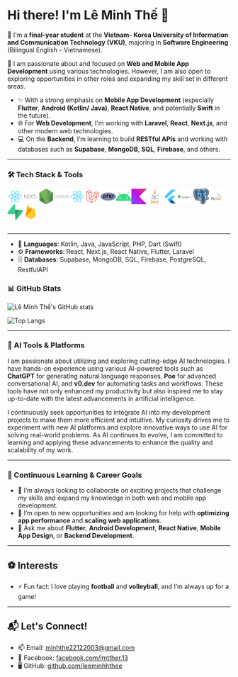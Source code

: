 
# Hi there! I'm **Lê Minh Thế** 👋

🔭 I'm a **final-year student** at the **Vietnam- Korea University of Information and Communication Technology (VKU)**, majoring in **Software Engineering** (Bilingual English – Vietnamese).

🌱 I am passionate about and focused on **Web and Mobile App Development** using various technologies. However, I am also open to exploring opportunities in other roles and expanding my skill set in different areas. 
- ✨ With a strong emphasis on **Mobile App Development** (especially **Flutter**, **Android (Kotlin/ Java)**, **React Native**, and potentially **Swift** in the future).  
- 🌐 For **Web Development**, I'm working with **Laravel**, **React**, **Next.js**, and other modern web technologies.  
- 💻 On the **Backend**, I’m learning to build **RESTful APIs** and working with databases such as **Supabase**, **MongoDB**, **SQL**, **Firebase**, and others.  
---

### 🛠️ Tech Stack & Tools

<img align="left" alt="React" width="35px" src="https://raw.githubusercontent.com/github/explore/master/topics/react/react.png" />
<img align="left" alt="Next.js" width="35px" src="https://raw.githubusercontent.com/github/explore/master/topics/nextjs/nextjs.png" />
<img align="left" alt="Node.js" width="35px" src="https://raw.githubusercontent.com/github/explore/master/topics/nodejs/nodejs.png" />
<img align="left" alt="Express" width="35px" src="https://raw.githubusercontent.com/github/explore/master/topics/express/express.png" />
<img align="left" alt="React Native" width="35px" src="https://raw.githubusercontent.com/github/explore/master/topics/react-native/react-native.png" />
<img align="left" alt="laravel" width="35px" src="https://raw.githubusercontent.com/github/explore/master/topics/laravel/laravel.png" />
<img align="left" alt="php" width="35px" src="https://raw.githubusercontent.com/github/explore/master/topics/php/php.png" />
<img align="left" alt="Android" width="35px" src="https://raw.githubusercontent.com/github/explore/master/topics/android/android.png" />
<img align="left" alt="Kotlin" width="35px" src="https://raw.githubusercontent.com/github/explore/master/topics/kotlin/kotlin.png" />
<img align="left" alt="Java" width="35px" src="https://raw.githubusercontent.com/github/explore/master/topics/java/java.png" />
<img align="left" alt="Flutter" width="35px" src="https://raw.githubusercontent.com/github/explore/master/topics/flutter/flutter.png" />
<img align="left" alt="MongoDB" width="35px" src="https://raw.githubusercontent.com/github/explore/master/topics/mongodb/mongodb.png" />
<img align="left" alt="PostgreSQL" width="35px" src="https://raw.githubusercontent.com/github/explore/master/topics/postgresql/postgresql.png" />
<img align="left" alt="SQL" width="35px" src="https://raw.githubusercontent.com/github/explore/master/topics/mysql/mysql.png" />
<img align="left" alt="supabase" width="35px" src="https://raw.githubusercontent.com/github/explore/master/topics/supabase/supabase.png" />
<img align="left" alt="firebase" width="35px" src="https://raw.githubusercontent.com/github/explore/master/topics/firebase/firebase.png" />
<br clear="all" /><br />

---

- 🔧 **Languages**: Kotlin, Java, JavaScript, PHP, Dart (Swift)
- ⚙️ **Frameworks**: React, Next.js, React Native, Flutter, Laravel
- 🗄️ **Databases**: Supabase, MongoDB, SQL, Firebase, PostgreSQL, RestfulAPI


### 📊 GitHub Stats

![Lê Minh Thế's GitHub stats](https://github-readme-stats.vercel.app/api?username=leeminhhthee&show_icons=true&theme=radical)

![Top Langs](https://github-readme-stats.vercel.app/api/top-langs/?username=leeminhhthee&layout=compact)

---

### 🤖 AI Tools & Platforms

I am passionate about utilizing and exploring cutting-edge AI technologies. I have hands-on experience using various AI-powered tools such as **ChatGPT** for generating natural language responses, **Poe** for advanced conversational AI, and **v0.dev** for automating tasks and workflows. These tools have not only enhanced my productivity but also inspired me to stay up-to-date with the latest advancements in artificial intelligence.

I continuously seek opportunities to integrate AI into my development projects to make them more efficient and intuitive. My curiosity drives me to experiment with new AI platforms and explore innovative ways to use AI for solving real-world problems. As AI continues to evolve, I am committed to learning and applying these advancements to enhance the quality and scalability of my work.

---

### 🚀 Continuous Learning & Career Goals

- 👯 I’m always looking to collaborate on exciting projects that challenge my skills and expand my knowledge in both web and mobile app development.
- 🤔 I’m open to new opportunities and am looking for help with **optimizing app performance** and **scaling web applications**.
- 💬 Ask me about **Flutter**, **Android Development**, **React Native**, **Mobile App Design**, or **Backend Development**.

---

## ⚽️ Interests

-  ⚡ Fun fact: I love playing **football** and **volleyball**, and I’m always up for a game!

---

## 📬 Let's Connect!

- 📫 Email: [minhthe22122003@gmail.com](mailto:minhthe22122003@gmail.com)
- 🔗 Facebook: [facebook.com/lmtther.13](https://www.facebook.com/lmtther.13)
- 🖥️ GitHub: [github.com/leeminhhthee](https://github.com/leeminhhthee)

